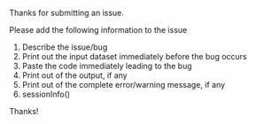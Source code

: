 Thanks for submitting an issue.

Please add the following information to the issue

1. Describe the issue/bug
2. Print out the input dataset immediately before the bug occurs
3. Paste the code immediately leading to the bug
4. Print out of the output, if any
5. Print out of the complete error/warning message, if any
6. sessionInfo()

Thanks!
